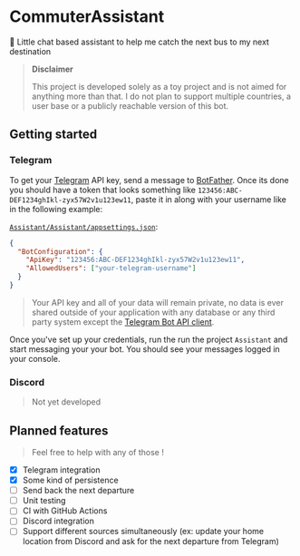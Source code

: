 # CommuterAssistant

💬 Little chat based assistant to help me catch the next bus to my next
destination

> **Disclaimer**
>
> This project is developed solely as a toy project and is not aimed for
> anything more than that. I do not plan to support multiple countries, a
> user base or a publicly reachable version of this bot.

## Getting started

### Telegram

To get your [Telegram](https://telegram.org) API key, send a message to
[BotFather](https://t.me/BotFather). Once its done you should have a token that
looks something like `123456:ABC-DEF1234ghIkl-zyx57W2v1u123ew11`, paste it in
along with your username like in the following example:

[`Assistant/Assistant/appsettings.json`](./Assistant/Assistant/appsettings.json):

```json
{
  "BotConfiguration": {
    "ApiKey": "123456:ABC-DEF1234ghIkl-zyx57W2v1u123ew11",
    "AllowedUsers": ["your-telegram-username"]
  }
}
```

> Your API key and all of your data will remain private, no data is ever shared
> outside of your application with any database or any third party system except
> the [Telegram Bot API client](https://github.com/TelegramBots/telegram.bot).

Once you've set up your credentials, run the run the project `Assistant` and
start messaging your your bot. You should see your messages logged in your
console.

### Discord

> Not yet developed

## Planned features

> Feel free to help with any of those !

- [x] Telegram integration
- [x] Some kind of persistence
- [ ] Send back the next departure
- [ ] Unit testing
- [ ] CI with GitHub Actions
- [ ] Discord integration
- [ ] Support different sources simultaneously (ex: update your home location
  from Discord and ask for the next departure from Telegram)
